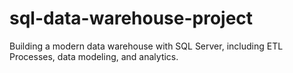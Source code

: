 # sql-data-warehouse-project
Building a modern data warehouse with SQL Server, including ETL Processes, data modeling, and analytics.
